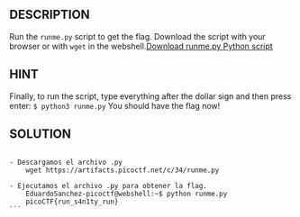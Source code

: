 
## DESCRIPTION
Run the `runme.py` script to get the flag. Download the script with your browser or with `wget` in the webshell.[Download runme.py Python script](https://artifacts.picoctf.net/c/34/runme.py)

## HINT
Finally, to run the script, type everything after the dollar sign and then press enter: `$ python3 runme.py` You should have the flag now!

## SOLUTION

````

- Descargamos el archivo .py
	wget https://artifacts.picoctf.net/c/34/runme.py

- Ejecutamos el archivo .py para obtener la flag. 
	EduardoSanchez-picoctf@webshell:~$ python runme.py 
	picoCTF{run_s4n1ty_run}
```